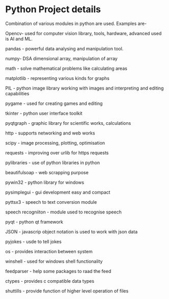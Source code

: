 # Python Project details
Combination of various modules in python are used. Examples are-

Opencv- used for computer vision library, tools, hardware, advanced used is AI and ML.

pandas -  powerful data analysing and manipulation tool.

numpy- DSA dimensional array, manipulation of array

math - solve mathematical problems like calculating areas 

matplotlib - representing various kinds for graphs

PIL - python image library working with images and interpreting and editing capabilities

pygame - used for creating games and editing 

tkinter - python user interface toolkit

pyqtgraph - graphic library for scientific works, calculations

http - supports networking and web works

scipy - image processing, plotting, optimisation 

requests - improving over urlib for https requests

pylibraries - use of python libraries in python

beautifulsoap - web scrapping purpose

pywin32 - python library for windows

pysimplegui - gui development easy and compact

pyttsx3 - speech to text conversion module

speech recogniiton - module used to recognise speech 

pyqt - python qt framework

JSON - javascrip object notation is used to work with json data

pyjokes - usde to tell jokes

os - provides interaction between system

winshell - used for windows shell functionality 

feedparser - help some packages to raad the feed

 ctypes - provides c compatible data types
 
 shuttills - provide function of higher level operation of files
 
 







